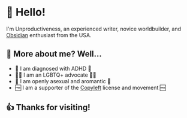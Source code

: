 # 👋 Hello!

I'm Unproductiveness, an experienced writer, novice worldbuilder, and [Obsidian](https://obsidian.md/) enthusiast from the USA.

## 🤔 More about me? Well...

- 🧠 I am diagnosed with ADHD 🧠
- 🏳️‍🌈 I am an LGBTQ+ advocate 🏳️‍⚧️
- 💜 I am openly asexual and aromantic 💚
- 🆓 I am a supporter of the [Copyleft](https://www.gnu.org/licenses/copyleft.en.html) license and movement 🆓

## 👍 Thanks for visiting!
<!---
Unproductivv/Unproductivv is a ✨ special ✨ repository because its `README.md` (this file) appears on your GitHub profile.
You can click the Preview link to take a look at your changes.
--->
